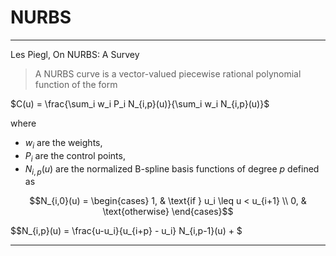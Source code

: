 # NURBS

---

Les Piegl, On NURBS: A Survey

> A NURBS curve is a vector-valued piecewise rational polynomial function of the form

$C(u) = \frac{\sum_i w_i P_i N_{i,p}(u)}{\sum_i w_i N_{i,p}(u)}$

where 
* $w_i$ are the weights,
* $P_i$ are the control points,
* $N_{i,p}(u)$ are the normalized B-spline basis functions of degree $p$ defined as

$$N_{i,0}(u) = \begin{cases}
    1, & \text{if } u_i \leq u < u_{i+1} \\
    0, & \text{otherwise}
\end{cases}$$

$$N_{i,p}(u) = \frac{u-u_i}{u_{i+p} - u_i} N_{i,p-1}(u) + $


---
